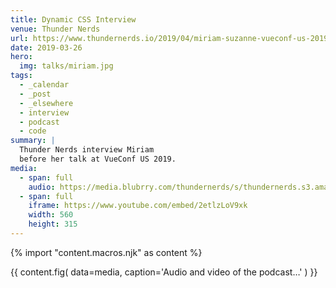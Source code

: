 ```yaml
---
title: Dynamic CSS Interview
venue: Thunder Nerds
url: https://www.thundernerds.io/2019/04/miriam-suzanne-vueconf-us-2019/
date: 2019-03-26
hero:
  img: talks/miriam.jpg
tags:
  - _calendar
  - _post
  - _elsewhere
  - interview
  - podcast
  - code
summary: |
  Thunder Nerds interview Miriam
  before her talk at VueConf US 2019.
media:
  - span: full
    audio: https://media.blubrry.com/thundernerds/s/thundernerds.s3.amazonaws.com/vueconf/206-miriam-suzanne-vueconf-us-2019.mp3
  - span: full
    iframe: https://www.youtube.com/embed/2etlzLoV9xk
    width: 560
    height: 315
---
```

{% import "content.macros.njk" as content %}

{{ content.fig(
  data=media,
  caption='Audio and video of the podcast…'
) }}
